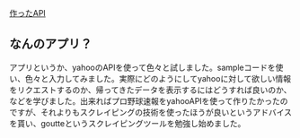 [作ったAPI](https://imgur.com/EHtiH0O)

##  なんのアプリ？


アプリというか、yahooのAPIを使って色々と試しました。sampleコードを使い、色々と入力してみました。実際にどのようにしてyahooに対して欲しい情報をリクエストするのか、帰ってきたデータを表示するにはどうすれば良いのか、などを学びました。出来ればプロ野球速報をyahooAPIを使って作りたかったのですが、それよりもスクレイピングの技術を使ったほうが良いというアドバイスを貰い、goutteというスクレイピングツールを勉強し始めました。


